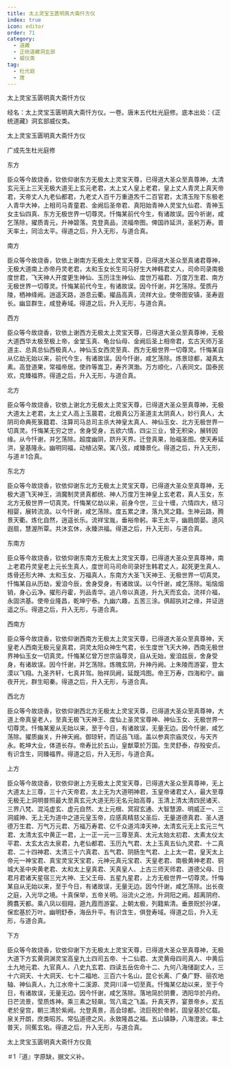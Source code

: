 ```yaml
---
title: 太上灵宝玉匮明真大斋忏方仪
index: true
icon: editor
order: 71
category:
  - 道藏
  - 正统道藏洞玄部
  - 威仪类
tag:
  - 杜光庭
  - 唐
---
```


太上灵宝玉匮明真大斋忏方仪  

经名：太上灵宝玉匮明真大斋忏方仪。一卷。唐末五代杜光庭修。底本出处：《正统道藏》洞玄部威仪类。  

太上灵宝玉匮明真大斋忏方仪  

广成先生杜光庭修  

东方  

臣众等今故烧香，钦依仰谢东方无极太上灵宝天尊，已得道大圣众至真尊神，太清玄元无上三天无极大道无上玄元老君，太上丈人皇上老君，皇上丈人青灵上真天帝君，天帝丈人九老仙都君，九老丈人百千万重道炁千二百官君，太清玉陛下东极老人青华大神，上相司马青童君、金阙后圣帝君、真阳始青神人灵宝九仙君、青神玉女主仙四真、东方无极世界一切尊灵。忏悔某前代今生，有诸故误。因今祈谢，咸乞荡除，擢质青元，升神碧落。克登真品，流福帝图。俾国祚延洪，圣躬万寿。普天率土，同洽太平。得道之后，升入无形，与道合真。  

南方  

臣众等今故烧香，钦依上谢南方无极太上灵宝天尊，已得道大圣众至真诸君尊神，无极大道南上赤帝丹灵老君，太和玉女长生司马好生大神韩君丈人，司命司录南极度世君，飞天神人开度更生神仙、玉历注生神仙、度世万福君、万度万生君、南方无极世界一切尊灵。忏悔某前代今生，有诸故误。因今忏谢，并乞荡除。莹质丹陵，栖神绛阙。逍遥天路，游息云衢。擢品高真，流祥大业。使帝图安镇，圣寿遐长。幽显群生，咸登寿域。得道之后，升入无形，与道合真。  

西方  

臣众等今故烧香，钦依上谢西方无极太上灵宝天尊，已得道大圣众至真尊神，无极大道西华太极至极上帝，金堂玉真、龟台仙母、金阙后圣上相帝君，玄古天师万圣道主、总真总仙西极真人，神仙玉女西灵至真、西方无极世界一切尊灵。忏悔某自从亿劫无始以来，前代今生，有诸故误。因今忏谢，咸乞荡除。炼景琼都，凝真太素。高登道果，常福帝居。使祚等嵩卫，寿齐溟渤。万方顺化，八表同文。国泰民欢，克臻福界。得道之后，升入无形，与道合真。  

北方  

臣众等今故烧香，钦依上谢北方无极太上灵宝天尊，已得道大圣众至真尊神，无极大道太上老君，太上丈人高上玉晨君，北极真公万圣道主太阴真人，妙行真人，太阴司命典死箓籍君、注算司马总司主杀大神皇太真人、神仙玉女、北方无极世界一切真灵。忏悔某无穷之世，舍身受身，五欲六情，四尘三业，曾无积染，展转因缘。从今忏谢，并乞荡除。超度幽阴，跻升天界。迁登真果，贻福圣图。使天寿延洪，皇基隆永。幽明同福，动植沾荣。寓八弦，咸臻景化。得道之后，升入无形，与道＃1合真。  

东北方  

臣众等今故烧香，钦依仰谢东北方无极太上灵宝天尊，已得道大圣众至真尊神，无极大道飞天神王，消魔制灵贤真都统、神人万度万生神皇上玄老君，真人玉女，东北方无极世界一切真灵。忏悔某亿劫以来，前身今世，三业十缠，六情四大，结习相婴，展转流浪。以今忏谢，咸乞荡除。度五累之津，落九冥之籍。生神云路，腾景天衢。炼化自然，逍遥长乐。流祥宝胤，垂裕帝躬。率王太平，幽扃朗晏。道风遐扇，慧渥所覃。共沐玄休，永臻洪福。得道之后，升入无形，与道合真。  

东南方  

臣众等今故烧香，钦依仰谢东南方无极太上灵宝天尊，已得道大圣众至真尊神，南上老君丹灵皇老上元长生真人，度世司马司命司录好生韩君丈人，起死更生真人、炼骨还形大神、太和玉女、万福真人，东南方大圣飞天神王、无极世界一切真灵。忏悔某自从历劫，爰洎今辰，舍身受身，有诸故误。以今忏谢，咸乞荡除。垢恼烟销，身心云净。擢形丹霍，列品青华。追八帝以真道，升九天而玄会。流祥介福，永固洪基。使帝业隆昌，乾坤宁泰。九幽六趣，五苦三涂。俱超执对之缘，并证逍遥之乐。得道之后，升入无形，与道合真。  

西南方  

臣众等今故烧香，钦依仰谢西南方无极太上灵宝天尊，已得道大圣众至真尊神，天皇老人西南无极元皇真君，洞灵太阳众神生气君，长生度世飞天大神，西南无极世界神仙玉女一切真灵。忏悔某亿曾万世宗庙尊灵，自从无始，爰洎兹辰，舍身受身，有诸故误。因今忏谢，并乞荡除。炼魄玄阴，升神丹阙。上朱陵而游宴，登太漠以飞翔。九圣齐轩，七真并驾。贻祥凤阙，延既鸿图。帝王万寿，四海和宁。幽夜开光，群生昭秦。得道之后，升入无形，与道合真。  

西北方  

臣众等今故烧香，钦依仰谢西北方无极太上灵宝天尊，已得道大圣众至真尊神，大道上帝真皇老人，至真无极飞天神王、度仙上圣灵宝尊神、神仙玉女、无极世界一切尊灵。忏悔某爰从无始以来，至于今日，有诸故误，无量无边。因今忏谢，咸乞荡除。擢质幽关，升神天阙。御琼轩，而证品飞瑶。盖以参真宗庙灵仪，与天齐永。乾坤大业，体道长存。帝寿比於五山，皇猷覃於万国。生灵舒泰，存殁安贞。有识含生，同臻福界。得道之后，升入无形，与道合真。  

上方  

臣众等今故烧香，钦依仰谢上方无极太上灵宝天尊，已得道大圣众至真尊神，无上大道太上三尊，三十六天帝君，太上无为大道明神君，玉皇帝诸君丈人，最大至尊无极无上洞明普照最大至真玄元大道无形无名元始高尊，玉清上清太清四民诸天、三界八梵、混沌虚玄、虚元自然、太上元根、冥寂玄通、大智慧源、明威正一、三洞威神、无上无为道中之道元皇玉帝，应感真精慈父圣后、无量道德真君、圣人道德万生君、万气万元君、万福万寿君、亿千众道鸿涬天神，太清玄元无上玄元三气君、太清太玄中黄正一君，上一正一元一三尊至真、太元太始太初君、太素太仪太平君、太玄太古太泉君，九老仙都君、玉历九气君、太上玉真五仙九灵君、十二真君、二十四神君、太清三十六真君、五气君、阴肠生气君、上上太一君，皇天太上帝元一神宝君、真宝灵宝天宝君，元神元真元宝君、天皇老君、南极黄神老君、铜城大圣中央黄老君、太和太上皇真君、天真皇人、上古三师天师君、道德父母、日君月君诸天星宿三光大神、王父王母、五星九星君，上方无极世界一切尊灵。忏悔某自从无始以来，至于今日，有诸故误，无量无边。因今忏谢，咸乞荡除。出长夜之庭，入光华之境。十真保举，五帝关明。浴流火之池，升洞阳之阙。超离阴府、腾翥天都。乘八凤以徊翔，遡九霞而游宴。上朝太极，列籍紫清。垂景贶於孙谋，保宏基於万叶。幽明舒泰，海岳升平。有识含生，俱登寿域。得道之后，升入无形，与道合真。  

下方  

臣众等今故烧香，钦依仰谢下方无极太上灵宝天尊，已得道大圣众至真尊神，无极大道下方玄黄洞渊灵宝高皇九土四司五帝、十二仙君、太灵黄母四司真人、中黄后土九地元君、九官真人、八史九玄君、四读五岳佐命十二、九何八海储副丈人，三十六洞天、十大洞天、七十二福地、三百六十名山，昆仑长离、广桑广野、丽农地轴、神仙真人，九江水帝十二溪源、灵洞川泽一切至真。忏悔某亿劫以来，至于今日，有诸故误，无量无边。因今忏谢，咸乞荡除。落地简於阴曹，洒阳华於丹府。日芒流景，莹质炼神。乘三素之轻飙，驾八鸾之飞盖。升真天界，宴景帝乡。犮五老於皇宫，朝三清於紫阙。允登真景，高会琼都。流巨贶於帝躬，固皇基於亿载。泉关开朗，庶类昭苏。常弘道德之风，永致隆昌之福。五山镇静，八海澄波。率土普天，同蕉玄佑。得道之后，升入无形，与道合真。  

太上灵宝玉匮明真大斋忏方仪竟  

＃1『道』字原缺，据文义补。  
